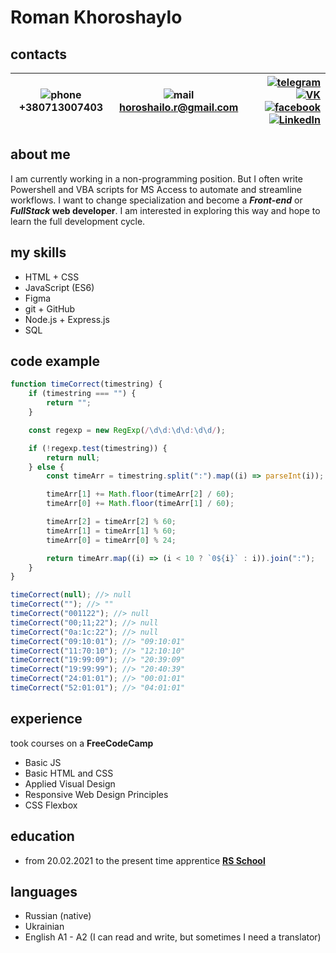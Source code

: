 # Roman Khoroshaylo

## **contacts**

| ![phone](https://www.itgemini.net/images/head_ipone.png) +380713007403 | ![mail](https://www.jasshermagicshop.com/catalog/view/cfp/image/email-blue.png) horoshailo.r@gmail.com | [![telegram](https://telegram.org/favicon.ico)](https://t.me/jl1220) [![VK](https://obruchcdis.ru/assets/images/socl/VK.png)](https://vk.com/id312857266) [![facebook](https://static.xx.fbcdn.net/rsrc.php/yD/r/d4ZIVX-5C-b.ico)](https://www.facebook.com/profile.php?id=100000027149156) [![LinkedIn](https://www.robertamckinney.com/wp-content/uploads/2019/03/linkedin.png)](https://www.linkedin.com/in/roman-khoroshailo-078249173) |
| ---------------------------------------------------------------------- | ------------------------------------------------------------------------------------------------------ | ------------------------------------------------------------------------------------------------------------------------------------------------------------------------------------------------------------------------------------------------------------------------------------------------------------------------------------------------------------------------------------------------------------------------------------------: |

## **about me**

I am currently working in a non-programming position. But I often write Powershell and VBA scripts for MS Access to automate and streamline workflows. I want to change specialization and become a **_Front-end_** or **_FullStack_ web developer**. I am interested in exploring this way and hope to learn the full development cycle.

## **my skills**

-   HTML + CSS
-   JavaScript (ES6)
-   Figma
-   git + GitHub
-   Node.js + Express.js
-   SQL

## **code example**

```javascript
function timeCorrect(timestring) {
    if (timestring === "") {
        return "";
    }

    const regexp = new RegExp(/\d\d:\d\d:\d\d/);

    if (!regexp.test(timestring)) {
        return null;
    } else {
        const timeArr = timestring.split(":").map((i) => parseInt(i));

        timeArr[1] += Math.floor(timeArr[2] / 60);
        timeArr[0] += Math.floor(timeArr[1] / 60);

        timeArr[2] = timeArr[2] % 60;
        timeArr[1] = timeArr[1] % 60;
        timeArr[0] = timeArr[0] % 24;

        return timeArr.map((i) => (i < 10 ? `0${i}` : i)).join(":");
    }
}

timeCorrect(null); //> null
timeCorrect(""); //> ""
timeCorrect("001122"); //> null
timeCorrect("00;11;22"); //> null
timeCorrect("0a:1c:22"); //> null
timeCorrect("09:10:01"); //> "09:10:01"
timeCorrect("11:70:10"); //> "12:10:10"
timeCorrect("19:99:09"); //> "20:39:09"
timeCorrect("19:99:99"); //> "20:40:39"
timeCorrect("24:01:01"); //> "00:01:01"
timeCorrect("52:01:01"); //> "04:01:01"
```

## **experience**

took courses on a **FreeCodeCamp**

-   Basic JS
-   Basic HTML and CSS
-   Applied Visual Design
-   Responsive Web Design Principles
-   CSS Flexbox

## **education**

-   from 20.02.2021 to the present time apprentice [**RS School**](https://rs.school/js/)

## **languages**

-   Russian (native)
-   Ukrainian
-   English A1 - A2 (I can read and write, but sometimes I need a translator)
